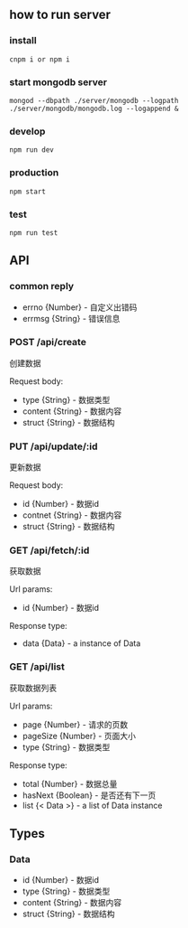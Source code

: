 ## how to run server

### install
`cnpm i or npm i`

### start mongodb server
`mongod --dbpath ./server/mongodb --logpath ./server/mongodb/mongodb.log --logappend &`

### develop
`npm run dev`

### production
`npm start`

### test
`npm run test`

## API

### common reply

* errno {Number} - 自定义出错码
* errmsg {String} - 错误信息

### POST /api/create

创建数据

Request body:
 * type {String} - 数据类型
 * content {String} - 数据内容
 * struct {String} - 数据结构


### PUT /api/update/:id

更新数据

Request body:
 * id {Number} - 数据id
 * contnet {String} - 数据内容
 * struct {String} - 数据结构

### GET /api/fetch/:id

获取数据

Url params:
 * id {Number} - 数据id

Response type:
 * data {Data} - a instance of Data

### GET /api/list

获取数据列表

Url params:
 * page {Number} - 请求的页数
 * pageSize {Number} - 页面大小
 * type {String} - 数据类型

Response type:
 * total {Number} - 数据总量
 * hasNext {Boolean} - 是否还有下一页
 * list {< Data >} - a list of Data instance

## Types

### Data
* id {Number} - 数据id
* type {String} - 数据类型
* content {String} - 数据内容
* struct {String} - 数据结构
